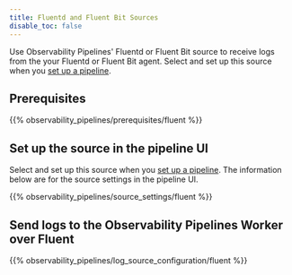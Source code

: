 ```yaml
---
title: Fluentd and Fluent Bit Sources
disable_toc: false
---
```


Use Observability Pipelines' Fluentd or Fluent Bit source to receive logs from the your Fluentd or Fluent Bit agent. Select and set up this source when you [set up a pipeline][1].

## Prerequisites

{{% observability_pipelines/prerequisites/fluent %}}

## Set up the source in the pipeline UI

Select and set up this source when you [set up a pipeline][1]. The information below are for the source settings in the pipeline UI.

{{% observability_pipelines/source_settings/fluent %}}

## Send logs to the Observability Pipelines Worker over Fluent

{{% observability_pipelines/log_source_configuration/fluent %}}

[1]: /observability_pipelines/set_up_pipelines/
